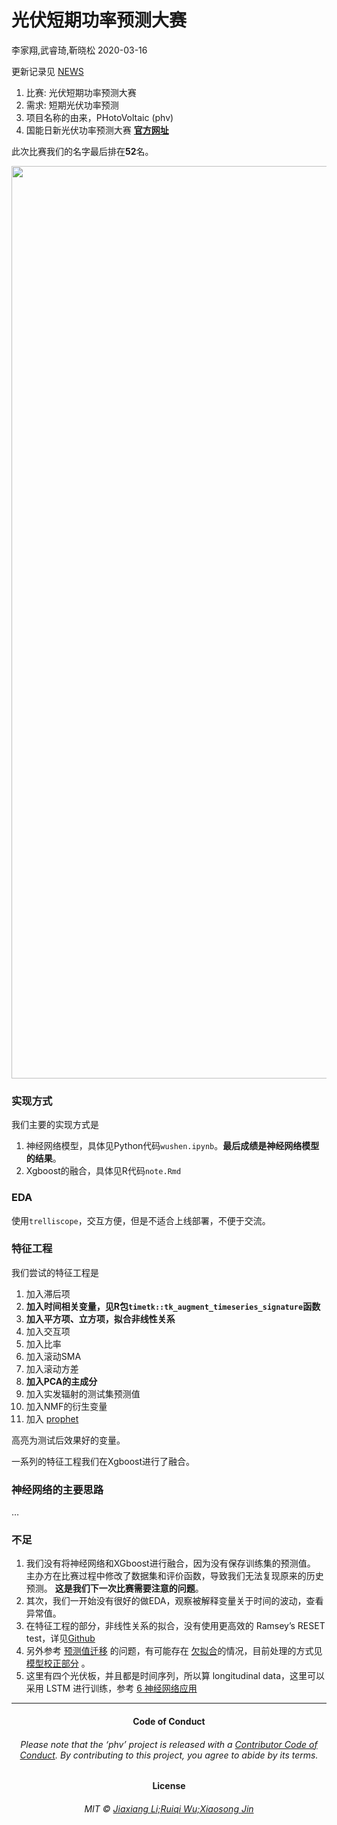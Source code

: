 光伏短期功率预测大赛
================
李家翔,武睿琦,靳晓松
2020-03-16

<!-- README.md is generated from README.Rmd. Please edit that file -->

更新记录见 [NEWS](NEWS.md)

1.  比赛: 光伏短期功率预测大赛
2.  需求: 短期光伏功率预测
3.  项目名称的由来，PHotoVoltaic (phv)
4.  国能日新光伏功率预测大赛
    [**官方网址**](http://www.dcjingsai.com/common/cmpt/%E5%9B%BD%E8%83%BD%E6%97%A5%E6%96%B0%E5%85%89%E4%BC%8F%E5%8A%9F%E7%8E%87%E9%A2%84%E6%B5%8B%E5%A4%A7%E8%B5%9B_%E7%AB%9E%E8%B5%9B%E4%BF%A1%E6%81%AF.html)

此次比赛我们的名字最后排在**52**名。

<img src="pic/rank.png" width="1460" />

### 实现方式

我们主要的实现方式是

1.  神经网络模型，具体见Python代码`wushen.ipynb`。**最后成绩是神经网络模型的结果**。
2.  Xgboost的融合，具体见R代码`note.Rmd`

### EDA

使用`trelliscope`，交互方便，但是不适合上线部署，不便于交流。

### 特征工程

我们尝试的特征工程是

1.  加入滞后项
2.  **加入时间相关变量，见R包`timetk::tk_augment_timeseries_signature`函数**
3.  **加入平方项、立方项，拟合非线性关系**
4.  加入交互项
5.  加入比率
6.  加入滚动SMA
7.  加入滚动方差
8.  **加入PCA的主成分**
9.  加入实发辐射的测试集预测值
10. 加入NMF的衍生变量
11. 加入 [prophet](https://github.com/facebook/prophet)

高亮为测试后效果好的变量。

一系列的特征工程我们在Xgboost进行了融合。

### 神经网络的主要思路

…

### 不足

1.  我们没有将神经网络和XGboost进行融合，因为没有保存训练集的预测值。
    主办方在比赛过程中修改了数据集和评价函数，导致我们无法复现原来的历史预测。
    **这是我们下一次比赛需要注意的问题**。
2.  其次，我们一开始没有很好的做EDA，观察被解释变量关于时间的波动，查看异常值。
3.  在特征工程的部分，非线性关系的拟合，没有使用更高效的 Ramsey’s RESET
    test，详见[Github](https://github.com/JiaxiangBU/learn_fe)
4.  另外参考 [预测值迁移](https://jiaxiangbu.github.io/channel_valuation/about)
    的问题，有可能存在
    [欠拟合](https://jiaxiangbu.github.io/learn_fe/)的情况，目前处理的方式见
    [模型校正部分](https://jiaxiangbu.github.io/train_model/learning_notes.html)
    。
5.  这里有四个光伏板，并且都是时间序列，所以算 longitudinal data，这里可以采用 LSTM 进行训练，参考 [6
    神经网络应用](https://jiaxiangbu.github.io/learn_longitudinal_analysis/analysis/introduction-panel-data.html)

-----

<h4 align="center">

**Code of Conduct**

</h4>

<h6 align="center">

Please note that the ‘phv’ project is released with a [Contributor Code
of Conduct](CODE_OF_CONDUCT.md). By contributing to this project, you
agree to abide by its terms.

</h6>

<h4 align="center">

**License**

</h4>

<h6 align="center">

MIT © [Jiaxiang Li;Ruiqi Wu;Xiaosong Jin](LICENSE.md)

</h6>
